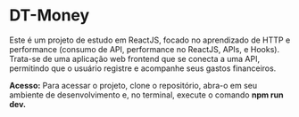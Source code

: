 # DT-Money

Este é um projeto de estudo em ReactJS, focado no aprendizado de HTTP e performance (consumo de API, performance no ReactJS, APIs, e Hooks). 
Trata-se de uma aplicação web frontend que se conecta a uma API, permitindo que o usuário registre e acompanhe seus gastos financeiros.

**Acesso:** Para acessar o projeto, clone o repositório, abra-o em seu ambiente de desenvolvimento e, no terminal, execute o comando **npm run dev.**

